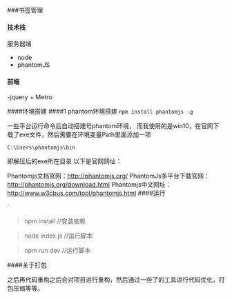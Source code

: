 ###书签管理

#### 技术栈
服务器端
- node
- phantomJS

#### 前端

-jquery + Metro

####环境搭建
####1 phantom环境搭建
`npm install phantomjs -g`

一些平台运行命令后自动搭建号phantom环境，
而我使用的是win10，在官网下载了exe文件，然后需要在环境变量Path里面添加一项

`C:\Users\phantomjs\bin`

即解压后的exe所在目录
以下是官网网址：

Phantomjs文档官网：http://phantomjs.org/
PhantomJs多平台下载官网：http://phantomjs.org/download.html
Phantomjs中文网址：http://www.w3cbus.com/tool/phantomjs.html
####运行

`
> npm install //安装依赖

> node index.js //运行脚本

>npm run dev //运行脚本

####关于打包

之后再代码重构之后会对项目进行重构，然后通过一些了的工具进行代码优化，打包压缩等等。
